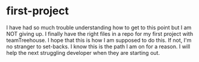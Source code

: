 # first-project
I have had so much trouble understanding how to get to this point but I am NOT giving up. 
I finally have the right files in a repo for my first project with teamTreehouse.
I hope that this is how I am supposed to do this. If not, I'm no stranger to set-backs.
I know this is the path I am on for a reason. I will help the next struggling developer when they are starting out.
